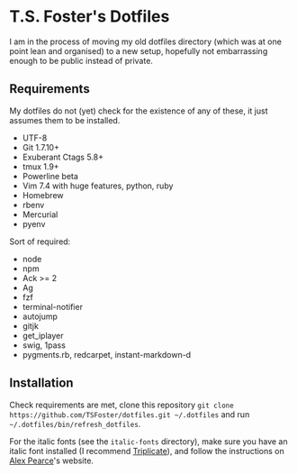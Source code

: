 # T.S. Foster's Dotfiles

I am in the process of moving my old dotfiles directory (which was at one point lean and organised) to a new setup, hopefully not embarrassing enough to be public instead of private.

## Requirements

My dotfiles do not (yet) check for the existence of any of these, it just assumes them to be installed.

* UTF-8
* Git 1.7.10+
* Exuberant Ctags 5.8+
* tmux 1.9+
* Powerline beta
* Vim 7.4 with huge features, python, ruby
* Homebrew
* rbenv
* Mercurial
* pyenv

Sort of required:

* node
* npm
* Ack >= 2
* Ag
* fzf
* terminal-notifier
* autojump
* gitjk
* get_iplayer
* swig, 1pass
* pygments.rb, redcarpet, instant-markdown-d

## Installation

Check requirements are met, clone this repository `git clone https://github.com/TSFoster/dotfiles.git ~/.dotfiles` and run `~/.dotfiles/bin/refresh_dotfiles`.

For the italic fonts (see the `italic-fonts` directory), make sure you have an italic font installed (I recommend [Triplicate]), and follow the instructions on [Alex Pearce]'s website.

[Triplicate]:  http://practicaltypography.com/triplicate.html            "Triplicate font by Matthew Butterick"
[Alex Pearce]: https://alexpearce.me/2014/05/italics-in-iterm2-vim-tmux/ "Enabling italic fonts in iTerm2, tmux, and vim"
